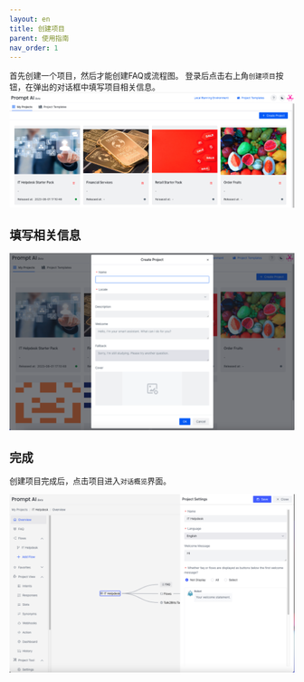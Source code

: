 ```yaml
---
layout: en
title: 创建项目
parent: 使用指南
nav_order: 1
---
```

首先创建一个项目，然后才能创建FAQ或流程图。 登录后点击右上角`创建项目`按钮，在弹出的对话框中填写项目相关信息。
![project-create](/assets/images/tutorial/project_list.jpg)

## 填写相关信息
![project-create-detail](/assets/images/tutorial/project_create.jpg)

## 完成
创建项目完成后，点击项目进入`对话概览`界面。

![project-main-view](/assets/images/tutorial/project_overview_edit_project.jpg)
